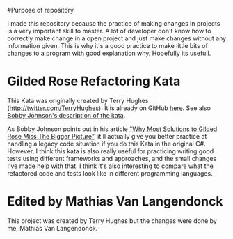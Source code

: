 #Purpose of repository

I made this repository because the practice of making changes in projects is a very important skill to master.
A lot of developer don't know how to correctly make change in a open project and just make changes without any information given.
This is why it's a good practice to make little bits of changes to a program with good explanation why.
Hopefully its usefull.

# Gilded Rose Refactoring Kata

This Kata was originally created by Terry Hughes (http://twitter.com/TerryHughes). It is already on GitHub [here](https://github.com/NotMyself/GildedRose). See also [Bobby Johnson's description of the kata](http://iamnotmyself.com/2011/02/13/refactor-this-the-gilded-rose-kata/).

As Bobby Johnson points out in his article ["Why Most Solutions to Gilded Rose Miss The Bigger Picture"](http://iamnotmyself.com/2012/12/07/why-most-solutions-to-gilded-rose-miss-the-bigger-picture), it'll actually give you
better practice at handling a legacy code situation if you do this Kata in the original C#. However, I think this kata
is also really useful for practicing writing good tests using different frameworks and approaches, and the small changes I've made help with that. I think it's also interesting to compare what the refactored code and tests look like in different programming languages.

# Edited by Mathias Van Langendonck

This project was created by Terry Hughes but the changes were done by me, Mathias Van Langendonck.